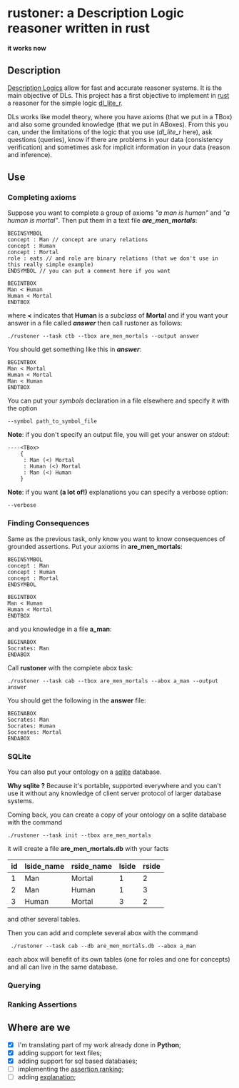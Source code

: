 # rustoner: a Description Logic reasoner written in rust
**it works now**

## Description 

[Description Logics](http://dl.kr.org) allow for fast and accurate reasoner systems. It is the main objective of DLs.
This project has a first objective to implement in [rust](https://www.rust-lang.org/) a reasoner for the simple logic
[dl_lite_r](https://link.springer.com/article/10.1007/s10817-007-9078-x).

DLs works like model theory, where you have axioms (that we put in a TBox) and also some grounded knowledge 
(that we put in ABoxes).
From this you can, under the limitations of the logic that you use (*dl_lite_r* here), ask
questions (queries), know if there are problems in your data (consistency verification) and sometimes ask
for implicit information in your data (reason and inference).

## Use

### Completing axioms 
Suppose you want to complete a group of axioms 
_"a man is human"_ and _"a human is mortal"_.
Then put them in a text file *__are_men_mortals__*:
```
BEGINSYMBOL
concept : Man // concept are unary relations
concept : Human
concept : Mortal
role : eats // and role are binary relations (that we don't use in this really simple example)
ENDSYMBOL // you can put a comment here if you want

BEGINTBOX
Man < Human
Human < Mortal
ENDTBOX
```
where **<** indicates that __Human__ is a _subclass_ of __Mortal__
and if you want your answer in a file called *__answer__* then call 
rustoner as follows:
```shell script
./rustoner --task ctb --tbox are_men_mortals --output answer
```

You should get something like this in *__answer__*:
```
BEGINTBOX
Man < Mortal
Human < Mortal
Man < Human
ENDTBOX
```

You can put your *symbols* declaration in a file elsewhere and specify it with
the option
```
--symbol path_to_symbol_file
```

**Note**: if you don't specify an output file, you will get your answer
on _stdout_:
```shell script
----<TBox>
    {
     : Man (<) Mortal
     : Human (<) Mortal
     : Man (<) Human
    }
```

**Note**: if you want __(a lot of!)__ explanations you can specify a 
verbose option:
```
--verbose
```

### Finding Consequences

Same as the previous task, only know you want to know consequences of
grounded assertions. Put your axioms in  **are_men_mortals**:
```
BEGINSYMBOL
concept : Man
concept : Human
concept : Mortal
ENDSYMBOL 

BEGINTBOX
Man < Human
Human < Mortal
ENDTBOX
```

and you knowledge in a file **a_man**:
```
BEGINABOX
Socrates: Man
ENDABOX
```

Call **rustoner** with the complete abox task:
```shell script
./rustoner --task cab --tbox are_men_mortals --abox a_man --output answer
```

You should get the following in the **answer** file:
```
BEGINABOX
Socrates: Man
Socrates: Human
Socreates: Mortal
ENDABOX
```

### SQLite

You can also put your ontology on a [sqlite](https://www.sqlite.org/index.html) database.

__Why sqlite ?__
Because it's portable, supported everywhere and you can't use it without any
knowledge of client server protocol of larger database systems.

Coming back, you can create a copy of your ontology on a sqlite database with the
command 
```
./rustoner --task init --tbox are_men_mortals 
```
it will create a file __are_men_mortals.db__ with your facts 

| id | lside_name | rside_name | lside | rside |
|----|------------|------------|-------|-------|
| 1  | Man        | Mortal     | 1     | 2     |
| 2  | Man        | Human      | 1     | 3     |
| 3  | Human      | Mortal     | 3     | 2     |

and other several tables.



Then you can add and complete several abox with the command 
```
 ./rustoner --task cab --db are_men_mortals.db --abox a_man 
```
each abox will benefit of its own tables (one for roles and one for concepts) and all
can live in the same database.

### Querying

### Ranking Assertions

## Where are we

- [x] I'm translating part of my work already done in __Python__;
- [x] adding support for text files;
- [x] adding support for sql based databases;
- [ ] implementing the [assertion ranking](http://ceur-ws.org/Vol-2663/paper-20.pdf);
- [ ] adding [explanation](https://link.springer.com/chapter/10.1007/978-3-540-88873-4_35);
